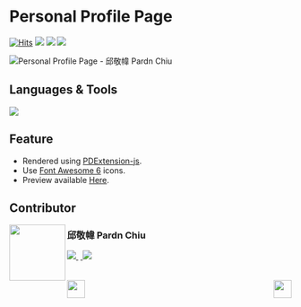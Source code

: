 # Personal Profile Page

<a href="https://hits.sh/github.com/pardnchiu/personal-profile-page/"><img alt="Hits" src="https://hits.sh/github.com/pardnchiu/personal-profile-page.svg?label=Hit"/></a> <img src="https://img.shields.io/github/repo-size/pardnchiu/personal-profile-page?label=Size"> <img src="https://img.shields.io/github/license/pardnchiu/personal-profile-page?label=License"> <img src="https://img.shields.io/badge/Developer-邱敬幃%20Pardn%20Chiu-A374BF">

![Personal Profile Page - 邱敬幃 Pardn Chiu](https://pardn.io/image/repo/personal-profile-page.jpg)

## Languages & Tools 

![](https://skillicons.dev/icons?i=html,css,sass,javascript,vscode)

## Feature

- Rendered using [PDExtension-js](https://github.com/pardnchiu/PDExtension-js).
- Use [Font Awesome 6](https://fontawesome.com/v6/search) icons.
- Preview available [Here](https://pardnchiu.github.io/personal-profile-page/).

## Contributor

<img src=https://pardn.io/image/head-s.jpg align=left width=100 height=100>

### 邱敬幃 Pardn Chiu

<a href=mailto:mail@pardn.ltd>
  <img src=https://pardn.io/image/mail.svg>
</a>&nbsp<a href=https://linkedin.com/in/pardnchiu>
  <img src="https://skillicons.dev/icons?i=linkedin">
</a>

<br>
<br>
<br>

<a href="https://github.com/pardnchiu/website-17">
  <img align=left src=https://pardn.io/image/left.svg height=32>
</a>

<a href="https://github.com/pardnchiu/moneybook-ios">
  <img align=right src=https://pardn.io/image/right.svg height=32>
</a>
